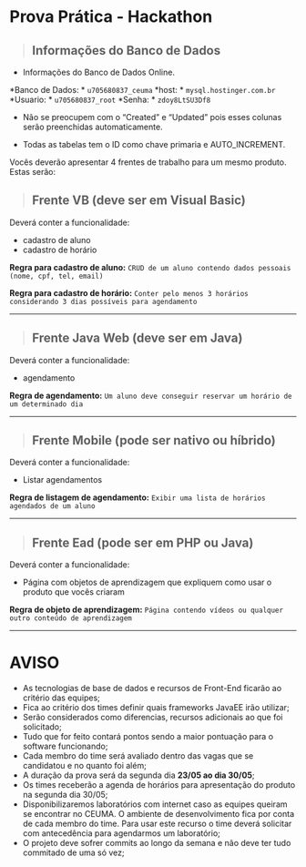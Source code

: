 # Prova Prática - Hackathon

> ## Informações do Banco de Dados

* Informações do Banco de Dados Online. 

*Banco de Dados: * ``u705680837_ceuma``
*host: * ``mysql.hostinger.com.br``
*Usuario: * ``u705680837_root``
*Senha: * ``zdoy8LtSU3Df8``

* Não se preocupem com o “Created” e “Updated” pois esses colunas serão preenchidas automaticamente. 

* Todas as tabelas tem o ID como chave primaria e AUTO_INCREMENT. 


Vocês deverão apresentar 4 frentes de trabalho para um mesmo produto. Estas serão:

> ## Frente VB (deve ser em Visual Basic)
Deverá conter a funcionalidade: 
* cadastro de aluno
* cadastro de horário

**Regra para cadastro de aluno:** ``CRUD de um aluno contendo dados pessoais (nome, cpf, tel, email)``

**Regra para cadastro de horário:** ``Conter pelo menos 3 horários considerando 3 dias possíveis para agendamento ``

***


> ## Frente Java Web (deve ser em Java)
Deverá conter a funcionalidade: 
* agendamento

**Regra de agendamento:** ``Um aluno deve conseguir reservar um horário de um determinado dia``

***

> ## Frente Mobile (pode ser nativo ou híbrido)
Deverá conter a funcionalidade: 
* Listar agendamentos

**Regra de listagem de agendamento:** ``Exibir uma lista de horários agendados de um aluno``
***

> ## Frente Ead (pode ser em PHP ou Java)
Deverá conter a funcionalidade: 
* Página com objetos de aprendizagem que expliquem como usar o produto que vocês criaram

**Regra de objeto de aprendizagem:** ``Página contendo vídeos ou qualquer outro conteúdo de aprendizagem``

***

# AVISO

* As tecnologias de base de dados e recursos de Front-End ficarão ao critério das equipes;
* Fica ao critério dos times definir quais frameworks JavaEE irão utilizar;
* Serão considerados como diferencias, recursos adicionais ao que foi solicitado;
* Tudo que for feito contará pontos sendo a maior pontuação para o software funcionando;
* Cada membro do time será avaliado dentro das vagas que se candidatou e no quanto foi além;
* A duração da prova será da segunda dia **23/05 ao dia 30/05**;
* Os times receberão a agenda de horários para apresentação do produto na segunda dia 30/05;
* Disponibilizaremos laboratórios com internet caso as equipes queiram se encontrar no CEUMA. O ambiente de desenvolvimento fica por conta de cada membro do time. Para usar este recurso o time deverá solicitar com antecedência para agendarmos um laboratório;
* O projeto deve sofrer commits ao longo da semana e não deve ter tudo commitado de uma só vez;


